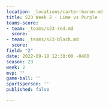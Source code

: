 ```yaml
---
location: _locations/carter-baron.md
title: S23 Week 2 - Lime vs Purple
teams-score:
- team: _teams/s23-red.md
  score: 
- team: _teams/s23-black.md
  score: 
field: "2"
date: 2022-09-18 12:30:00 -0400
season: 23
week: 2
mvp: ''
game-ball: ''
sportsperson: ''
published: false

---
```

